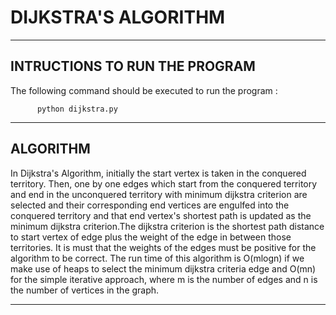 # DIJKSTRA'S ALGORITHM
------------------------
INTRUCTIONS TO RUN THE PROGRAM
------------------------

The following command should be executed to run the program :

          python dijkstra.py

------------------------
ALGORITHM
------------------------

In Dijkstra's Algorithm, initially the start vertex is taken in the
conquered territory. Then, one by one edges which start from the conquered
territory and end in the unconquered territory with minimum dijkstra criterion
are selected and their corresponding end vertices are engulfed into the
conquered territory and that end vertex's shortest path is updated as the
minimum dijkstra criterion.The dijkstra criterion is the shortest path distance
to start vertex of edge plus the weight of the edge in between those territories.
It is must that the weights of the edges must be positive for the algorithm to be
correct. The run time of this algorithm is O(mlogn) if we make use of heaps to
select the minimum dijkstra criteria edge and O(mn) for the simple iterative approach,
where m is the number of edges and n is the number of vertices in the graph.

------------------------
